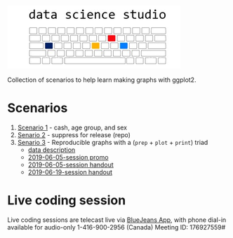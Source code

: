 ![](libs/images/dss-logo-400px.jpg)

Collection of scenarios to help learn making graphs with ggplot2. 


# Scenarios

1. [Scenario 1][scenario1] - cash, age group, and sex 
2. [Senario 2][scenario2] - suppress for release (repo)
3. [Senario 3][scenario3] - Reproducible graphs with a (`prep` + `plot` + `print`) triad
    - [data description][data_scenario_3]
    - [2019-06-05-session promo][2019_06_05_session_overview]
    - [2019-06-05-session handout][2019_06_05_session_handout]
    - [2019-06-19-session handout][2019_06_19_session_handout]


[data_scenario_3]:data-public/raw/scenario-3/README.md
[2019_06_05_session_overview]:https://raw.githack.com/dss-ialh/graph-making-scenarios/master/libs/materials/promo/dss-2019-06-05-reproducible-graphs-session-3-promo.pdf
[2019_06_05_session_handout]:libs/materials/dss-2019-06-05-session-handout.pdf
[2019_06_19_session_overview]:https://raw.githack.com/dss-ialh/graph-making-scenarios/master/libs/materials/promo/dss-2019-06-19-promo.pdf
[2019_06_19_session_handout]:libs/materials/dss-2019-06-19-session-handout.pdf



[scenario1]:https://raw.githack.com/dss-ialh/graph-making-scenarios/master/analysis/scenario-1/scenario-1.html
[scenario2]:https://github.com/ihacru/suppress-for-release
[scenario3]:https://raw.githack.com/dss-ialh/graph-making-scenarios/master/analysis/scenario-3/scenario-3-ccdss.html

# Live coding session

Live coding sessions are telecast live via [BlueJeans App][bluejeans], with phone dial-in available for audio-only 1-416-900-2956 (Canada)  Meeting ID: 176927559#


[notes_talks]:https://docs.google.com/document/d/1ARRecAQWkWZ80dedC5Qcv7_fHOAny_sE1fHipssauJU/edit?usp=sharing
[bluejeans]:https://bluejeans.com/176927559?src=textEmail

